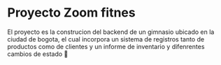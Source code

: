 # Proyecto Zoom fitnes 	
El proyecto es la construcion del backend de un gimnasio ubicado en la ciudad de bogota, el cual incorpora un sistema de registros tanto de productos como de clientes y un informe de inventario y difenrentes cambios de estado :mechanical_arm:
